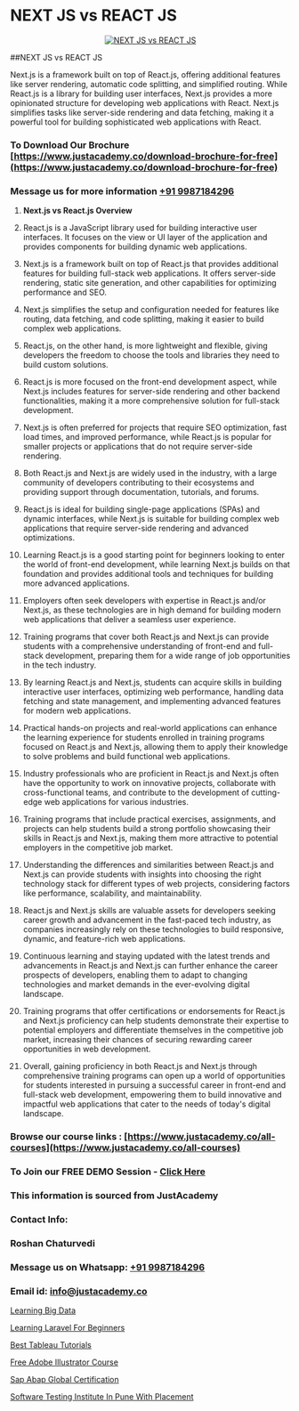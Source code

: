 # NEXT JS vs REACT JS

<p align="center">
  <a href="https://justacademy.co/course-detail/react-js-training">
    <img src="https://justacademy.co/storage2/course_image/1676636938_course_image.webp" alt="NEXT JS vs REACT JS">
  </a>
</p>
##NEXT JS vs REACT JS

Next.js is a framework built on top of React.js, offering additional features like server rendering, automatic code splitting, and simplified routing. While React.js is a library for building user interfaces, Next.js provides a more opinionated structure for developing web applications with React. Next.js simplifies tasks like server-side rendering and data fetching, making it a powerful tool for building sophisticated web applications with React.
### To Download Our Brochure [https://www.justacademy.co/download-brochure-for-free](https://www.justacademy.co/download-brochure-for-free)
### Message us for more information [+91 9987184296](https://api.whatsapp.com/send?phone=919987184296)
1) **Next.js vs React.js Overview**

1) React.js is a JavaScript library used for building interactive user interfaces. It focuses on the view or UI layer of the application and provides components for building dynamic web applications.

2) Next.js is a framework built on top of React.js that provides additional features for building full-stack web applications. It offers server-side rendering, static site generation, and other capabilities for optimizing performance and SEO.

3) Next.js simplifies the setup and configuration needed for features like routing, data fetching, and code splitting, making it easier to build complex web applications.

4) React.js, on the other hand, is more lightweight and flexible, giving developers the freedom to choose the tools and libraries they need to build custom solutions.

5) React.js is more focused on the front-end development aspect, while Next.js includes features for server-side rendering and other backend functionalities, making it a more comprehensive solution for full-stack development.

6) Next.js is often preferred for projects that require SEO optimization, fast load times, and improved performance, while React.js is popular for smaller projects or applications that do not require server-side rendering.

7) Both React.js and Next.js are widely used in the industry, with a large community of developers contributing to their ecosystems and providing support through documentation, tutorials, and forums.

8) React.js is ideal for building single-page applications (SPAs) and dynamic interfaces, while Next.js is suitable for building complex web applications that require server-side rendering and advanced optimizations.

9) Learning React.js is a good starting point for beginners looking to enter the world of front-end development, while learning Next.js builds on that foundation and provides additional tools and techniques for building more advanced applications.

10) Employers often seek developers with expertise in React.js and/or Next.js, as these technologies are in high demand for building modern web applications that deliver a seamless user experience.

11) Training programs that cover both React.js and Next.js can provide students with a comprehensive understanding of front-end and full-stack development, preparing them for a wide range of job opportunities in the tech industry.

12) By learning React.js and Next.js, students can acquire skills in building interactive user interfaces, optimizing web performance, handling data fetching and state management, and implementing advanced features for modern web applications.

13) Practical hands-on projects and real-world applications can enhance the learning experience for students enrolled in training programs focused on React.js and Next.js, allowing them to apply their knowledge to solve problems and build functional web applications.

14) Industry professionals who are proficient in React.js and Next.js often have the opportunity to work on innovative projects, collaborate with cross-functional teams, and contribute to the development of cutting-edge web applications for various industries.

15) Training programs that include practical exercises, assignments, and projects can help students build a strong portfolio showcasing their skills in React.js and Next.js, making them more attractive to potential employers in the competitive job market.

16) Understanding the differences and similarities between React.js and Next.js can provide students with insights into choosing the right technology stack for different types of web projects, considering factors like performance, scalability, and maintainability.

17) React.js and Next.js skills are valuable assets for developers seeking career growth and advancement in the fast-paced tech industry, as companies increasingly rely on these technologies to build responsive, dynamic, and feature-rich web applications.

18) Continuous learning and staying updated with the latest trends and advancements in React.js and Next.js can further enhance the career prospects of developers, enabling them to adapt to changing technologies and market demands in the ever-evolving digital landscape.

19) Training programs that offer certifications or endorsements for React.js and Next.js proficiency can help students demonstrate their expertise to potential employers and differentiate themselves in the competitive job market, increasing their chances of securing rewarding career opportunities in web development.

20) Overall, gaining proficiency in both React.js and Next.js through comprehensive training programs can open up a world of opportunities for students interested in pursuing a successful career in front-end and full-stack web development, empowering them to build innovative and impactful web applications that cater to the needs of today's digital landscape.

### Browse our course links : [https://www.justacademy.co/all-courses](https://www.justacademy.co/all-courses) 
### To Join our FREE DEMO Session - [Click Here](https://www.justacademy.co/register-for-course-demo)


### This information is sourced from JustAcademy
### Contact Info:
### Roshan Chaturvedi
### Message us on Whatsapp: [+91 9987184296](https://api.whatsapp.com/send?phone=919987184296)
### Email id: [info@justacademy.co](mailto:info@justacademy.co)
                
[Learning Big Data](https://www.linkedin.com/pulse/learning-big-data-justacademy-portland-fqctf?trackingId=cwqFVerableTauSrHfpGkg%3D%3D&lipi=urn%3Ali%3Apage%3Ad_flagship3_company_admin%3Bis%2Ftn4MqQ4e8qp62a5t3uQ%3D%3D)

[Learning Laravel For Beginners](https://www.linkedin.com/pulse/learning-laravel-beginners-justacademy-delhi-mqszc?trackingId=sb9kZLHpk55ggDub1sAdTA%3D%3D&lipi=urn%3Ali%3Apage%3Ad_flagship3_company_admin%3BXd%2B4Zk9XQtOyhr1jBDUlIA%3D%3D)

[Best Tableau Tutorials](https://medium.com/@ranepooja/best-tableau-tutorials-b1caeb8037a2)

[Free Adobe Illustrator Course](https://medium.com/@kumarishimmi99/free-adobe-illustrator-course-1322dab0ba24)

[Sap Abap Global Certification](https://justacademyin.github.io/justacademy/sap-abap-global-certification)

[Software Testing Institute In Pune With Placement](https://justacademyin.github.io/justacademy/software-testing-institute-in-pune-with-placement)

